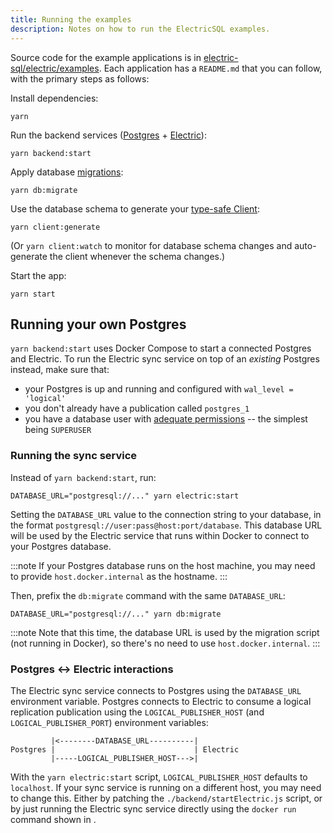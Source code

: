 ```yaml
---
title: Running the examples
description: Notes on how to run the ElectricSQL examples.
---
```


Source code for the example applications is in [electric-sql/electric/examples](https://github.com/electric-sql/electric/tree/main/examples). Each application has a `README.md` that you can follow, with the primary steps as follows:

Install dependencies:

```shell
yarn
```

Run the backend services ([Postgres](../../usage/installation/postgres.md) + [Electric](../../usage/installation/service.md)):

```shell
yarn backend:start
```

Apply database [migrations](../../usage/data-modelling/migrations.md):

```shell
yarn db:migrate
```

Use the database schema to generate your [type-safe Client](../../usage/data-access/client.md):

```shell
yarn client:generate
```

(Or `yarn client:watch` to monitor for database schema changes and auto-generate the client whenever the schema changes.)

Start the app:

```shell
yarn start
```

## Running your own Postgres

`yarn backend:start` uses Docker Compose to start a connected Postgres and Electric. To run the Electric sync service on top of an *existing* Postgres instead, make sure that:

- your Postgres is up and running and configured with `wal_level = 'logical'`
- you don't already have a publication called `postgres_1`
- you have a database user with [adequate permissions](../../usage/installation/postgres.md#permissions) -- the simplest being `SUPERUSER`

### Running the sync service

Instead of `yarn backend:start`, run:

```shell
DATABASE_URL="postgresql://..." yarn electric:start
```

Setting the `DATABASE_URL` value to the connection string to your database, in the format `postgresql://user:pass@host:port/database`. This database URL will be used by the Electric service that runs within Docker to connect to your Postgres database.

:::note
If your Postgres database runs on the host machine, you may need to provide `host.docker.internal` as the hostname.
:::

Then, prefix the `db:migrate` command with the same `DATABASE_URL`:

```shell
DATABASE_URL="postgresql://..." yarn db:migrate
```

:::note
Note that this time, the database URL is used by the migration script (not running in Docker), so there's no need to use `host.docker.internal`.
:::

### Postgres <-> Electric interactions

The Electric sync service connects to Postgres using the `DATABASE_URL` environment variable. Postgres connects to Electric to consume a logical replication publication using the `LOGICAL_PUBLISHER_HOST` (and `LOGICAL_PUBLISHER_PORT`) environment variables:

```
         |<--------DATABASE_URL----------|
Postgres |                               | Electric
         |-----LOGICAL_PUBLISHER_HOST--->|
```

With the `yarn electric:start` script, `LOGICAL_PUBLISHER_HOST` defaults to `localhost`. If your sync service is running on a different host, you may need to change this. Either by patching the `./backend/startElectric.js` script, or by just running the Electric sync service directly using the `docker run` command shown in <DocPageLink path="api/service" />.
